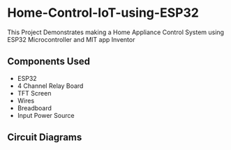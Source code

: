 # Home-Control-IoT-using-ESP32
This Project Demonstrates making a Home Appliance Control System using ESP32 Microcontroller and MIT app Inventor

## Components Used
- ESP32
- 4 Channel Relay Board
- TFT Screen
- Wires
- Breadboard
- Input Power Source

## Circuit Diagrams
